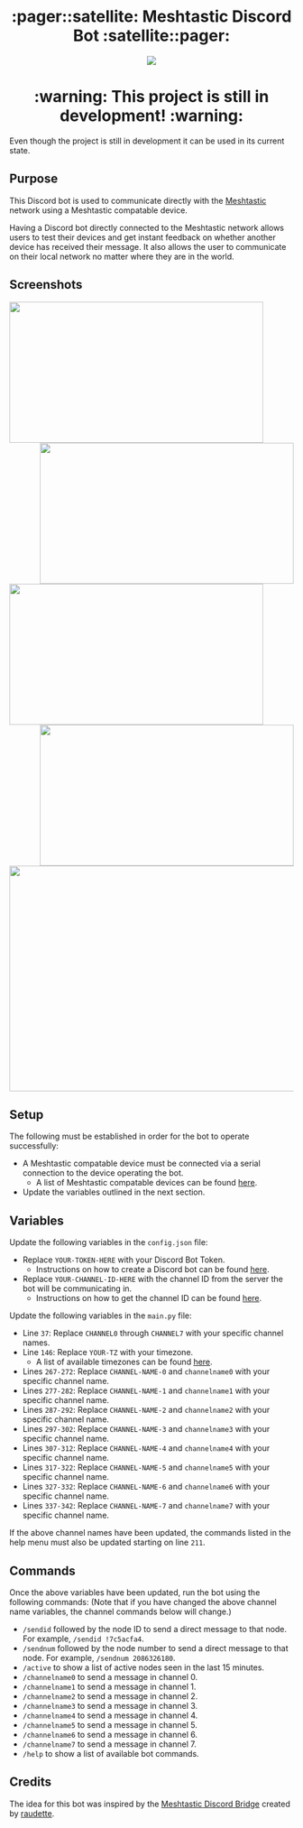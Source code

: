 <h1 align="center">:pager::satellite: Meshtastic Discord Bot :satellite::pager:</h1>

<p align="center">
  <img src="https://i.imgur.com/V9HLS0E.jpeg">
</p>

<h1 align="center">:warning: This project is still in development! :warning:</h1>
Even though the project is still in development it can be used in its current state.

## Purpose
This Discord bot is used to communicate directly with the [Meshtastic](https://meshtastic.org/) network using a Meshtastic compatable device.

Having a Discord bot directly connected to the Meshtastic network allows users to test their devices and get instant feedback on whether another device has received their message.
It also allows the user to communicate on their local network no matter where they are in the world.

## Screenshots

<p float="left">
  <img align="center" src="https://i.imgur.com/gOznvfX.png" width="450" height="250"/>
  <img align="right" src="https://i.imgur.com/NiL2Ow2.png" width="450" height="250"/>
</p>

<p float="left">
  <img align="center" src="https://i.imgur.com/jCrQDW9.png" width="450" height="250"/>
  <img align="right" src="https://i.imgur.com/R8iTtPF.png" width="450" height="250"/>
</p>

<p float="left">
  <img align="center" src="https://i.imgur.com/84trvDK.png" width="1050" height="400"/>
</p>

## Setup
The following must be established in order for the bot to operate successfully:
- A Meshtastic compatable device must be connected via a serial connection to the device operating the bot.
  - A list of Meshtastic compatable devices can be found [here](https://meshtastic.org/docs/hardware/devices/).
- Update the variables outlined in the next section.

## Variables
Update the following variables in the `config.json` file:
- Replace `YOUR-TOKEN-HERE` with your Discord Bot Token.
  - Instructions on how to create a Discord bot can be found [here](https://discordpy.readthedocs.io/en/stable/discord.html).
- Replace `YOUR-CHANNEL-ID-HERE` with the channel ID from the server the bot will be communicating in.
  - Instructions on how to get the channel ID can be found [here](https://support.discord.com/hc/en-us/articles/206346498-Where-can-I-find-my-User-Server-Message-ID).

Update the following variables in the `main.py` file:
- Line `37`: Replace `CHANNEL0` through `CHANNEL7` with your specific channel names.
- Line `146`: Replace `YOUR-TZ` with your timezone.
  - A list of available timezones can be found [here](https://gist.github.com/heyalexej/8bf688fd67d7199be4a1682b3eec7568).
- Lines `267-272`: Replace `CHANNEL-NAME-0` and `channelname0` with your specific channel name.
- Lines `277-282`: Replace `CHANNEL-NAME-1` and `channelname1` with your specific channel name.
- Lines `287-292`: Replace `CHANNEL-NAME-2` and `channelname2` with your specific channel name.
- Lines `297-302`: Replace `CHANNEL-NAME-3` and `channelname3` with your specific channel name.
- Lines `307-312`: Replace `CHANNEL-NAME-4` and `channelname4` with your specific channel name.
- Lines `317-322`: Replace `CHANNEL-NAME-5` and `channelname5` with your specific channel name.
- Lines `327-332`: Replace `CHANNEL-NAME-6` and `channelname6` with your specific channel name.
- Lines `337-342`: Replace `CHANNEL-NAME-7` and `channelname7` with your specific channel name.

If the above channel names have been updated, the commands listed in the help menu must also be updated starting on line `211`.

## Commands
Once the above variables have been updated, run the bot using the following commands:
(Note that if you have changed the above channel name variables, the channel commands below will change.)
- `/sendid` followed by the node ID to send a direct message to that node. For example, `/sendid !7c5acfa4`.
- `/sendnum` followed by the node number to send a direct message to that node. For example, `/sendnum 2086326180`.
- `/active` to show a list of active nodes seen in the last 15 minutes.
- `/channelname0` to send a message in channel 0.
- `/channelname1` to send a message in channel 1.
- `/channelname2` to send a message in channel 2.
- `/channelname3` to send a message in channel 3.
- `/channelname4` to send a message in channel 4.
- `/channelname5` to send a message in channel 5.
- `/channelname6` to send a message in channel 6.
- `/channelname7` to send a message in channel 7.
- `/help` to show a list of available bot commands.

## Credits
The idea for this bot was inspired by the [Meshtastic Discord Bridge](https://github.com/raudette/meshtastic_discord_bridge) created by [raudette](https://github.com/raudette).
